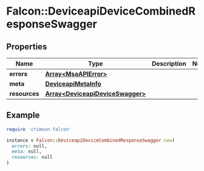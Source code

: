 # Falcon::DeviceapiDeviceCombinedResponseSwagger

## Properties

| Name | Type | Description | Notes |
| ---- | ---- | ----------- | ----- |
| **errors** | [**Array&lt;MsaAPIError&gt;**](MsaAPIError.md) |  |  |
| **meta** | [**DeviceapiMetaInfo**](DeviceapiMetaInfo.md) |  |  |
| **resources** | [**Array&lt;DeviceapiDeviceSwagger&gt;**](DeviceapiDeviceSwagger.md) |  |  |

## Example

```ruby
require 'crimson-falcon'

instance = Falcon::DeviceapiDeviceCombinedResponseSwagger.new(
  errors: null,
  meta: null,
  resources: null
)
```

